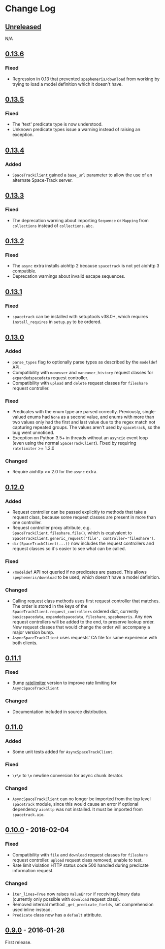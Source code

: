 # Change Log

## [Unreleased][unreleased]
N/A

## [0.13.6][]
### Fixed
- Regression in 0.13 that prevented `spephemeris/download` from working by
  trying to load a model definition which it doesn't have.

## [0.13.5][]
### Fixed
- The 'text' predicate type is now understood.
- Unknown predicate types issue a warning instead of raising an exception.

## [0.13.4][]
### Added
- `SpaceTrackClient` gained a `base_url` parameter to allow the use of an
  alternate Space-Track server.

## [0.13.3][]
### Fixed
- The deprecation warning about importing `Sequence` or `Mapping` from
  `collections` instead of `collections.abc`.

## [0.13.2][]
### Fixed
- The `async` extra installs aiohttp 2 because `spacetrack` is not yet aiohttp 3
  compatible.
- Deprecation warnings about invalid escape sequences.

## [0.13.1][]
### Fixed
- `spacetrack` can be installed with setuptools v38.0+, which requires
  `install_requires` in `setup.py` to be ordered.

## [0.13.0]
### Added
- `parse_types` flag to optionally parse types as described by the `modeldef`
  API.
- Compatibility with `maneuver` and `maneuver_history` request classes for
  `expandedspacedata` request controller.
- Compatibility with `upload` and `delete` request classes for `fileshare`
  request controller.
### Fixed
- Predicates with the enum type are parsed correctly. Previously, single-valued
  enums had `None` as a second value, and enums with more than two values only
  had the first and last value due to the regex match not capturing repeated
  groups. The values aren't used by `spacetrack`, so the bug went unnoticed.
- Exception on Python 3.5+ in threads without an `asyncio` event loop (even
  using the normal `SpaceTrackClient`). Fixed by requiring `ratelimiter` >= 1.2.0
### Changed
- Require aiohttp >= 2.0 for the `async` extra.

## [0.12.0]
### Added
- Request controller can be passed explicitly to methods that take a request
  class, because some request classes are present in more than one controller.
- Request controller proxy attribute, e.g. `SpaceTrackClient.fileshare.file()`,
  which is equivalent to
  `SpaceTrackClient.generic_request('file', controller='fileshare')`.
- `dir(SpaceTrackClient(...))` now includes the request controllers and request
  classes so it's easier to see what can be called.

### Fixed
- `/modeldef` API not queried if no predicates are passed. This allows
  `spephemeris/download` to be used, which doesn't have a model definition.

### Changed
- Calling request class methods uses first request controller that matches. The
  order is stored in the keys of the `SpaceTrackClient.request_controllers`
  ordered dict, currently `basicspacedata`, `expandedspacedata`, `fileshare`,
  `spephemeris`. Any new request controllers will be added to the end, to
  preserve lookup order. New request classes that would change the order will
  accompany a major version bump.
- `AsyncSpaceTrackClient` uses requests' CA file for same experience with both
  clients.

## [0.11.1]
### Fixed
- Bump [ratelimiter] version to improve rate limiting for
  `AsyncSpaceTrackClient`

### Changed
- Documentation included in source distribution.

[ratelimiter]: https://pypi.python.org/pypi/ratelimiter


## [0.11.0]
### Added
- Some unit tests added for `AsyncSpaceTrackClient`.

### Fixed
- `\r\n` to `\n` newline conversion for async chunk iterator.

### Changed
- `AsyncSpaceTrackClient` can no longer be imported from the top level
  `spacetrack` module, since this would cause an error if optional
  dependency `aiohttp` was not installed. It must be imported from
  `spacetrack.aio`.

## [0.10.0] - 2016-02-04
### Fixed
- Compatibility with `file` and `download` request classes for `fileshare`
  request controller. `upload` request class removed, unable to test.
- Rate limit violation HTTP status code 500 handled during predicate
  information request.

### Changed
- `iter_lines=True` now raises `ValueError` if receiving binary data (currently
  only possible with `download` request class).
- Removed internal method `_get_predicate_fields`, set comprehension used
  inline instead.
- `Predicate` class now has a `default` attribute.

## [0.9.0] - 2016-01-28

First release.

[unreleased]: https://github.com/python-astrodynamics/spacetrack/compare/0.13.6...HEAD
[0.13.6]: https://github.com/python-astrodynamics/spacetrack/compare/0.13.5...0.13.6
[0.13.5]: https://github.com/python-astrodynamics/spacetrack/compare/0.13.4...0.13.5
[0.13.4]: https://github.com/python-astrodynamics/spacetrack/compare/0.13.3...0.13.4
[0.13.3]: https://github.com/python-astrodynamics/spacetrack/compare/0.13.2...0.13.3
[0.13.2]: https://github.com/python-astrodynamics/spacetrack/compare/0.13.1...0.13.2
[0.13.1]: https://github.com/python-astrodynamics/spacetrack/compare/0.13.0...0.13.1
[0.13.0]: https://github.com/python-astrodynamics/spacetrack/compare/0.12.0...0.13.0
[0.12.0]: https://github.com/python-astrodynamics/spacetrack/compare/0.11.1...0.12.0
[0.11.1]: https://github.com/python-astrodynamics/spacetrack/compare/0.11.0...0.11.1
[0.11.0]: https://github.com/python-astrodynamics/spacetrack/compare/0.10.0...0.11.0
[0.10.0]: https://github.com/python-astrodynamics/spacetrack/compare/0.9.0...0.10.0
[0.9.0]: https://github.com/python-astrodynamics/spacetrack/compare/e5fc088a96ec1557d44931e00500cdcef8349fad...0.9.0
